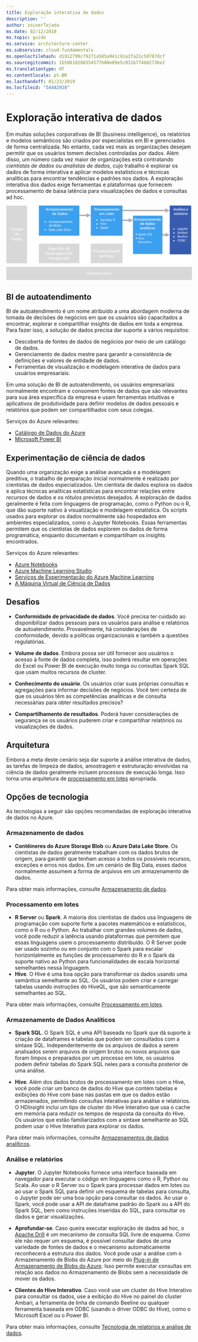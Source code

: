 ```yaml
---
title: Exploração interativa de dados
description: ''
author: zoinerTejada
ms.date: 02/12/2018
ms.topic: guide
ms.service: architecture-center
ms.subservice: cloud-fundamentals
ms.openlocfilehash: d1912799c79271a585a941c91a2fa21c50787dcf
ms.sourcegitcommit: 1b50810208354577b00e89e5c031b774b02736e2
ms.translationtype: HT
ms.contentlocale: pt-BR
ms.lasthandoff: 01/23/2019
ms.locfileid: "54482928"
---
```

# <a name="interactive-data-exploration"></a>Exploração interativa de dados

Em muitas soluções corporativas de BI (business intelligence), os relatórios e modelos semânticos são criados por especialistas em BI e gerenciados de forma centralizada. No entanto, cada vez mais as organizações desejam permitir que os usuários tomem decisões controladas por dados. Além disso, um número cada vez maior de organizações está contratando *cientistas de dados* ou *analistas de dados*, cujo trabalho é explorar os dados de forma interativa e aplicar modelos estatísticos e técnicas analíticas para encontrar tendências e padrões nos dados. A exploração interativa dos dados exige ferramentas e plataformas que fornecem processamento de baixa latência para visualizações de dados e consultas ad hoc.

![Exploração interativa de dados](./images/data-exploration.png)

## <a name="self-service-bi"></a>BI de autoatendimento

BI de autoatendimento é um nome atribuído a uma abordagem moderna de tomada de decisões de negócios em que os usuários são capacitados a encontrar, explorar e compartilhar insights de dados em toda a empresa. Para fazer isso, a solução de dados precisa dar suporte a vários requisitos:

- Descoberta de fontes de dados de negócios por meio de um catálogo de dados.
- Gerenciamento de dados mestre para garantir a consistência de definições e valores de entidade de dados.
- Ferramentas de visualização e modelagem interativa de dados para usuários empresariais.

Em uma solução de BI de autoatendimento, os usuários empresariais normalmente encontram e consomem fontes de dados que são relevantes para sua área específica da empresa e usam ferramentas intuitivas e aplicativos de produtividade para definir modelos de dados pessoais e relatórios que podem ser compartilhados com seus colegas.

Serviços do Azure relevantes:

- [Catálogo de Dados do Azure](/azure/data-catalog/data-catalog-what-is-data-catalog)
- [Microsoft Power BI](https://powerbi.microsoft.com/)

## <a name="data-science-experimentation"></a>Experimentação de ciência de dados

Quando uma organização exige a análise avançada e a modelagem preditiva, o trabalho de preparação inicial normalmente é realizado por cientistas de dados especializados. Um cientista de dados explora os dados e aplica técnicas analíticas estatísticas para encontrar relações entre *recursos* de dados e os *rótulos* previstos desejados. A exploração de dados geralmente é feita com linguagens de programação, como o Python ou o R, que dão suporte nativo à visualização e modelagem estatística. Os scripts usados para explorar os dados normalmente são hospedados em ambientes especializados, como o Jupyter Notebooks. Essas ferramentas permitem que os cientistas de dados explorem os dados de forma programática, enquanto documentam e compartilham os insights encontrados.

Serviços do Azure relevantes:

- [Azure Notebooks](https://notebooks.azure.com/)
- [Azure Machine Learning Studio](/azure/machine-learning/studio/what-is-ml-studio)
- [Serviços de Experimentação do Azure Machine Learning](/azure/machine-learning/preview/experimentation-service-configuration)
- [A Máquina Virtual de Ciência de Dados](/azure/machine-learning/data-science-virtual-machine/overview)

## <a name="challenges"></a>Desafios

- **Conformidade de privacidade de dados**. Você precisa ter cuidado ao disponibilizar dados pessoais para os usuários para análise e relatórios de autoatendimento. Provavelmente, há considerações de conformidade, devido a políticas organizacionais e também a questões regulatórias.

- **Volume de dados**. Embora possa ser útil fornecer aos usuários o acesso à fonte de dados completa, isso poderá resultar em operações do Excel ou Power BI de execução muito longa ou consultas Spark SQL que usam muitos recursos de cluster.

- **Conhecimento do usuário**. Os usuários criar suas próprias consultas e agregações para informar decisões de negócios. Você tem certeza de que os usuários têm as competências analíticas e de consulta necessárias para obter resultados precisos?

- **Compartilhamento de resultados**. Poderá haver considerações de segurança se os usuários puderem criar e compartilhar relatórios ou visualizações de dados.

## <a name="architecture"></a>Arquitetura

Embora a meta deste cenário seja dar suporte à análise interativa de dados, as tarefas de limpeza de dados, amostragem e estruturação envolvidas na ciência de dados geralmente incluem processos de execução longa. Isso torna uma arquitetura de [processamento em lotes](../big-data/batch-processing.md) apropriada.

## <a name="technology-choices"></a>Opções de tecnologia

As tecnologias a seguir são opções recomendadas de exploração interativa de dados no Azure.

### <a name="data-storage"></a>Armazenamento de dados

- **Contêineres do Azure Storage Blob** ou **Azure Data Lake Store**. Os cientistas de dados geralmente trabalham com os dados brutos de origem, para garantir que tenham acesso a todos os possíveis recursos, exceções e erros nos dados. Em um cenário de Big Data, esses dados normalmente assumem a forma de arquivos em um armazenamento de dados.

Para obter mais informações, consulte [Armazenamento de dados](../technology-choices/data-storage.md).

### <a name="batch-processing"></a>Processamento em lotes

- **R Server** ou **Spark**. A maioria dos cientistas de dados usa linguagens de programação com suporte forte a pacotes matemáticos e estatísticos, como o R ou o Python. Ao trabalhar com grandes volumes de dados, você pode reduzir a latência usando plataformas que permitem que essas linguagens usem o processamento distribuído. O R Server pode ser usado sozinho ou em conjunto com o Spark para escalar horizontalmente as funções de processamento do R e o Spark dá suporte nativo ao Python para funcionalidades de escala horizontal semelhantes nessa linguagem.
- **Hive**. O Hive é uma boa opção para transformar os dados usando uma semântica semelhante ao SQL. Os usuários podem criar e carregar tabelas usando instruções do HiveQL, que são semanticamente semelhantes ao SQL.

Para obter mais informações, consulte [Processamento em lotes](../technology-choices/batch-processing.md).

### <a name="analytical-data-store"></a>Armazenamento de Dados Analíticos

- **Spark SQL**. O Spark SQL é uma API baseada no Spark que dá suporte à criação de dataframes e tabelas que podem ser consultados com a sintaxe SQL. Independentemente de os arquivos de dados a serem analisados serem arquivos de origem brutos ou novos arquivos que foram limpos e preparados por um processo em lote, os usuários podem definir tabelas do Spark SQL neles para a consulta posterior de uma análise.

- **Hive**. Além dos dados brutos de processamento em lotes com o Hive, você pode criar um banco de dados do Hive que contém tabelas e exibições do Hive com base nas pastas em que os dados estão armazenados, permitindo consultas interativas para análise e relatórios. O HDInsight inclui um tipo de cluster do Hive Interativo que usa o cache em memória para reduzir os tempos de resposta da consulta do Hive. Os usuários que estão familiarizados com a sintaxe semelhante ao SQL podem usar o Hive Interativo para explorar os dados.

Para obter mais informações, consulte [Armazenamentos de dados analíticos](../technology-choices/analytical-data-stores.md).

### <a name="analytics-and-reporting"></a>Análise e relatórios

- **Jupyter**. O Jupyter Notebooks fornece uma interface baseada em navegador para executar o código em linguagens como o R, Python ou Scala. Ao usar o R Server ou o Spark para processar dados em lotes ou ao usar o Spark SQL para definir um esquema de tabelas para consulta, o Jupyter pode ser uma boa opção para consultar os dados. Ao usar o Spark, você pode usar a API de dataframe padrão do Spark ou a API do Spark SQL, bem como instruções inseridas do SQL, para consultar os dados e gerar visualizações.

- **Aprofundar-se**. Caso queira executar exploração de dados ad hoc, o [Apache Drill](https://drill.apache.org/) é um mecanismo de consulta SQL livre de esquema. Como ele não requer um esquema, é possível consultar dados de uma variedade de fontes de dados e o mecanismo automaticamente reconhecerá a estrutura dos dados.  Você pode usar a análise com o Armazenamento de Blobs do Azure por meio do [Plug-in de Armazenamento de Blobs do Azure](https://drill.apache.org/docs/azure-blob-storage-plugin/). Isso permite executar consultas em relação aos dados no Armazenamento de Blobs sem a necessidade de mover os dados.

- **Clientes do Hive Interativo**. Caso você use um cluster do Hive Interativo para consultar os dados, use a exibição do Hive no painel do cluster Ambari, a ferramenta de linha de comando Beeline ou qualquer ferramenta baseada em ODBC (usando o driver ODBC do Hive), como o Microsoft Excel ou o Power BI.

Para obter mais informações, consulte [Tecnologia de relatórios e análise de dados](../technology-choices/analysis-visualizations-reporting.md).
